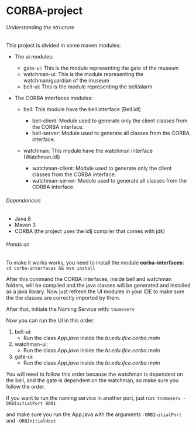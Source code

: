 # CORBA-project

###### Understanding the structure

This project is divided in some maven modules:

* The ui modules:
    - gate-ui: This is the module representing the gate of the museum
    - watchman-ui: This is the module representing the watchman/guardian of the museum
    - bell-ui: This is the module representing the bell/alarm

* The CORBA interfaces modules:
    - bell: This module have the bell interface (Bell.idl)
        - bell-client: Module used to generate only the client classes from the CORBA interface.
        - bell-server: Module used to generate all classes from the CORBA interface.

    - watchman: This module have the watchman interface (Watchman.idl)
         - watchman-client: Module used to generate only the client classes from the CORBA interface.
         - watchman-server: Module used to generate all classes from the CORBA interface.

###### Dependencies

- Java 8
- Maven 3
- CORBA (the project uses the idlj compiler that comes with jdk)

###### Hands on

To make it works works, you need to install the module **corba-interfaces**:
    `cd corba-interfaces && mvn install`

After this command the CORBA interfaces, inside bell and watchman folders, will be compiled and the java classes
will be generated and installed as a java library.
Now just refresh the UI modules in your IDE to make sure the the classes are correctly imported by them.

After that, initiate the Naming Service with: `tnameserv`

Now you can run the UI in this order:

1. bell-ui:
    * Run the class *App.java* inside the *br.edu.ifce.corba.main*
2. watchman-ui:
    * Run the class *App.java* inside the *br.edu.ifce.corba.main*
3. gate-ui:
    * Run the class *App.java* inside the *br.edu.ifce.corba.main*

You will need to follow this order because the watchman is dependent on the bell, and the gate is dependent on the
watchman, so make sure you follow the order.

If you want to run the naming service in another port, just run: `tnameserv -ORBInitialPort 9001`

and make sure you run the App.java with the arguments `-ORBInitialPort` and `-ORBInitialHost`

